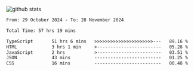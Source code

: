 
![github stats](https://github-readme-stats.vercel.app/api?username=realmahd1&show_icons=true&theme=codeSTACKr&hide_rank=true&count_private=true)

<!--START_SECTION:waka-->

```txt
From: 29 October 2024 - To: 28 November 2024

Total Time: 57 hrs 19 mins

TypeScript       51 hrs 6 mins   >>>>>>>>>>>>>>>>>>>>>>---   89.16 %
HTML             3 hrs 1 min     >------------------------   05.28 %
JavaScript       2 hrs           >------------------------   03.51 %
JSON             43 mins         -------------------------   01.25 %
CSS              16 mins         -------------------------   00.48 %
```

<!--END_SECTION:waka-->
